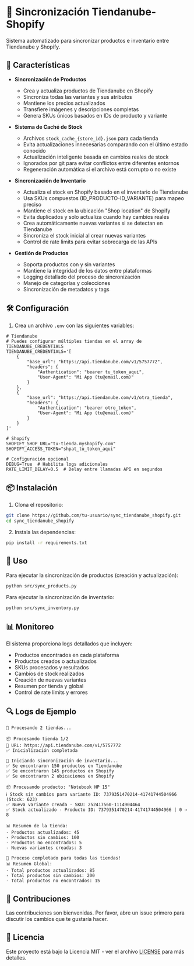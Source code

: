# 🔄 Sincronización Tiendanube-Shopify

Sistema automatizado para sincronizar productos e inventario entre Tiendanube y Shopify.

## 🚀 Características

- **Sincronización de Productos**
  - Crea y actualiza productos de Tiendanube en Shopify
  - Sincroniza todas las variantes y sus atributos
  - Mantiene los precios actualizados
  - Transfiere imágenes y descripciones completas
  - Genera SKUs únicos basados en IDs de producto y variante

- **Sistema de Caché de Stock**
  - Archivos `stock_cache_{store_id}.json` para cada tienda
  - Evita actualizaciones innecesarias comparando con el último estado conocido
  - Actualización inteligente basada en cambios reales de stock
  - Ignorados por git para evitar conflictos entre diferentes entornos
  - Regeneración automática si el archivo está corrupto o no existe

- **Sincronización de Inventario**
  - Actualiza el stock en Shopify basado en el inventario de Tiendanube
  - Usa SKUs compuestos (ID_PRODUCTO-ID_VARIANTE) para mapeo preciso
  - Mantiene el stock en la ubicación "Shop location" de Shopify
  - Evita duplicados y solo actualiza cuando hay cambios reales
  - Crea automáticamente nuevas variantes si se detectan en Tiendanube
  - Sincroniza el stock inicial al crear nuevas variantes
  - Control de rate limits para evitar sobrecarga de las APIs

- **Gestión de Productos**
  - Soporta productos con y sin variantes
  - Mantiene la integridad de los datos entre plataformas
  - Logging detallado del proceso de sincronización
  - Manejo de categorías y colecciones
  - Sincronización de metadatos y tags


## 🛠️ Configuración

1. Crea un archivo `.env` con las siguientes variables:

```env
# Tiendanube
# Puedes configurar múltiples tiendas en el array de TIENDANUBE_CREDENTIALS
TIENDANUBE_CREDENTIALS='[
    {
        "base_url": "https://api.tiendanube.com/v1/5757772",
        "headers": {
            "Authentication": "bearer tu_token_aqui",
            "User-Agent": "Mi App (tu@email.com)"
        }
    },
    {
        "base_url": "https://api.tiendanube.com/v1/otra_tienda",
        "headers": {
            "Authentication": "bearer otro_token",
            "User-Agent": "Mi App (tu@email.com)"
        }
    }
]'

# Shopify
SHOPIFY_SHOP_URL="tu-tienda.myshopify.com"
SHOPIFY_ACCESS_TOKEN="shpat_tu_token_aqui"

# Configuración opcional
DEBUG=True  # Habilita logs adicionales
RATE_LIMIT_DELAY=0.5  # Delay entre llamadas API en segundos
```

## 📦 Instalación

1. Clona el repositorio:
```bash
git clone https://github.com/tu-usuario/sync_tiendanube_shopify.git
cd sync_tiendanube_shopify
```

2. Instala las dependencias:
```bash
pip install -r requirements.txt
```

## 🚀 Uso

Para ejecutar la sincronización de productos (creación y actualización):
```bash
python src/sync_products.py
```

Para ejecutar la sincronización de inventario:
```bash
python src/sync_inventory.py
```

## 📊 Monitoreo

El sistema proporciona logs detallados que incluyen:
- Productos encontrados en cada plataforma
- Productos creados o actualizados
- SKUs procesados y resultados
- Cambios de stock realizados
- Creación de nuevas variantes
- Resumen por tienda y global
- Control de rate limits y errores

## 🔍 Logs de Ejemplo

```
🔄 Procesando 2 tiendas...

📦 Procesando tienda 1/2
🔹 URL: https://api.tiendanube.com/v1/5757772
✅ Inicialización completada

🔄 Iniciando sincronización de inventario...
✅ Se encontraron 150 productos en Tiendanube
✅ Se encontraron 145 productos en Shopify
✅ Se encontraron 2 ubicaciones en Shopify

📦 Procesando producto: "Notebook HP 15"
ℹ️ Stock sin cambios para variante ID: 7379351470214-41741744504966 (Stock: 623)
✅ Nueva variante creada - SKU: 252417560-1114904464
✅ Stock actualizado - Producto ID: 7379351470214-41741744504966 | 0 → 8

📊 Resumen de la tienda:
- Productos actualizados: 45
- Productos sin cambios: 100
- Productos no encontrados: 5
- Nuevas variantes creadas: 3

🎉 Proceso completado para todas las tiendas!
📊 Resumen Global:
- Total productos actualizados: 85
- Total productos sin cambios: 200
- Total productos no encontrados: 15
```

## 🤝 Contribuciones

Las contribuciones son bienvenidas. Por favor, abre un issue primero para discutir los cambios que te gustaría hacer.

## 📝 Licencia

Este proyecto está bajo la Licencia MIT - ver el archivo [LICENSE](LICENSE) para más detalles. 
